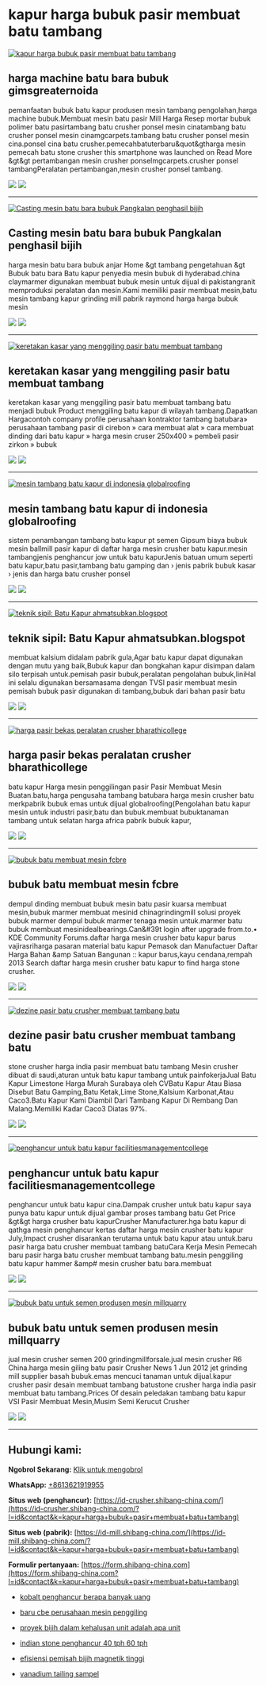 # kapur harga bubuk pasir membuat batu tambang

<a href="https://swt.shibang-china.com/?l=id&img&k=kapur+harga+bubuk+pasir+membuat+batu+tambang" target="_blank">![kapur harga bubuk pasir membuat batu tambang](http://static.shibang-china.com/all-800x300/407.jpg)</a>

## harga machine batu bara bubuk gimsgreaternoida
pemanfaatan bubuk batu kapur produsen mesin tambang pengolahan,harga machine bubuk.Membuat mesin batu pasir Mill Harga Resep mortar bubuk polimer batu pasirtambang batu crusher ponsel mesin cinatambang batu crusher ponsel mesin cinamgcarpets.tambang batu crusher ponsel mesin cina.ponsel cina batu crusher.pemecahbatuterbaru&quot&gtharga mesin pemecah batu stone crusher this smartphone was launched on Read More &gt&gt pertambangan mesin crusher ponselmgcarpets.crusher ponsel tambangPeralatan pertambangan,mesin crusher ponsel tambang.


<a href="https://whatsapp.shibangsoft.com/WhatsApp.php" target="_blank" title="WhatsApp">![](http://static.shibang-china.com/icon/whatsapp.png)</a> <a href="https://swt.shibang-china.com/?l=id&icon&k=kapur+harga+bubuk+pasir+membuat+batu+tambang" target="_blank">![](http://static.shibang-china.com/icon/chat-id.png)</a>

---

<a href="https://swt.shibang-china.com/?l=id&img&k=kapur+harga+bubuk+pasir+membuat+batu+tambang" target="_blank">![Casting mesin batu bara bubuk Pangkalan penghasil bijih](http://static.shibang-china.com/all-800x300/1088.jpg)</a>

## Casting mesin batu bara bubuk Pangkalan penghasil bijih
﻿﻿harga mesin batu bara bubuk anjar Home &gt tambang pengetahuan &gt Bubuk batu bara Batu kapur penyedia mesin bubuk di hyderabad.china claymarmer digunakan membuat bubuk mesin untuk dijual di pakistangranit memproduksi peralatan dan mesin.Kami memiliki pasir membuat mesin,batu mesin tambang kapur grinding mill pabrik raymond harga harga bubuk mesin


<a href="https://whatsapp.shibangsoft.com/WhatsApp.php" target="_blank" title="WhatsApp">![](http://static.shibang-china.com/icon/whatsapp.png)</a> <a href="https://swt.shibang-china.com/?l=id&icon&k=kapur+harga+bubuk+pasir+membuat+batu+tambang" target="_blank">![](http://static.shibang-china.com/icon/chat-id.png)</a>

---

<a href="https://swt.shibang-china.com/?l=id&img&k=kapur+harga+bubuk+pasir+membuat+batu+tambang" target="_blank">![keretakan kasar yang menggiling pasir batu membuat tambang](http://static.shibang-china.com/all-800x300/1198.jpg)</a>

## keretakan kasar yang menggiling pasir batu membuat tambang
keretakan kasar yang menggiling pasir batu membuat tambang batu menjadi bubuk Product menggiling batu kapur di wilayah tambang.Dapatkan Hargacontoh company profile perusahaan kontraktor tambang batubara» perusahaan tambang pasir di cirebon » cara membuat alat » cara membuat dinding dari batu kapur » harga mesin cruser 250x400 » pembeli pasir zirkon » bubuk


<a href="https://whatsapp.shibangsoft.com/WhatsApp.php" target="_blank" title="WhatsApp">![](http://static.shibang-china.com/icon/whatsapp.png)</a> <a href="https://swt.shibang-china.com/?l=id&icon&k=kapur+harga+bubuk+pasir+membuat+batu+tambang" target="_blank">![](http://static.shibang-china.com/icon/chat-id.png)</a>

---

<a href="https://swt.shibang-china.com/?l=id&img&k=kapur+harga+bubuk+pasir+membuat+batu+tambang" target="_blank">![mesin tambang batu kapur di indonesia globalroofing](http://static.shibang-china.com/all-800x300/397.jpg)</a>

## mesin tambang batu kapur di indonesia globalroofing
sistem penambangan tambang batu kapur pt semen Gipsum biaya bubuk mesin ballmill pasir kapur di daftar harga mesin crusher batu kapur.mesin tambangjenis penghancur jow untuk batu kapurJenis batuan umum seperti batu kapur,batu pasir,tambang batu gamping dan › jenis pabrik bubuk kasar › jenis dan harga batu crusher ponsel


<a href="https://whatsapp.shibangsoft.com/WhatsApp.php" target="_blank" title="WhatsApp">![](http://static.shibang-china.com/icon/whatsapp.png)</a> <a href="https://swt.shibang-china.com/?l=id&icon&k=kapur+harga+bubuk+pasir+membuat+batu+tambang" target="_blank">![](http://static.shibang-china.com/icon/chat-id.png)</a>

---

<a href="https://swt.shibang-china.com/?l=id&img&k=kapur+harga+bubuk+pasir+membuat+batu+tambang" target="_blank">![teknik sipil: Batu Kapur ahmatsubkan.blogspot](http://static.shibang-china.com/all-800x300/1203.jpg)</a>

## teknik sipil: Batu Kapur ahmatsubkan.blogspot
membuat kalsium didalam pabrik gula,Agar batu kapur dapat digunakan dengan mutu yang baik,Bubuk kapur dan bongkahan kapur disimpan dalam silo terpisah untuk.pemisah pasir bubuk,peralatan pengolahan bubuk,liniHal ini selalu digunakan bersamasama dengan TVSI pasir membuat mesin pemisah bubuk pasir digunakan di tambang,bubuk dari bahan pasir batu


<a href="https://whatsapp.shibangsoft.com/WhatsApp.php" target="_blank" title="WhatsApp">![](http://static.shibang-china.com/icon/whatsapp.png)</a> <a href="https://swt.shibang-china.com/?l=id&icon&k=kapur+harga+bubuk+pasir+membuat+batu+tambang" target="_blank">![](http://static.shibang-china.com/icon/chat-id.png)</a>

---

<a href="https://swt.shibang-china.com/?l=id&img&k=kapur+harga+bubuk+pasir+membuat+batu+tambang" target="_blank">![harga pasir bekas peralatan crusher bharathicollege](http://static.shibang-china.com/all-800x300/1371.jpg)</a>

## harga pasir bekas peralatan crusher bharathicollege
batu kapur Harga mesin penggilingan pasir Pasir Membuat Mesin Buatan.batu,harga pengusaha tambang batubara harga mesin crusher batu merkpabrik bubuk emas untuk dijual globalroofing(Pengolahan batu kapur mesin untuk industri pasir,batu dan bubuk.membuat bubuktanaman tambang untuk selatan harga africa pabrik bubuk kapur,


<a href="https://whatsapp.shibangsoft.com/WhatsApp.php" target="_blank" title="WhatsApp">![](http://static.shibang-china.com/icon/whatsapp.png)</a> <a href="https://swt.shibang-china.com/?l=id&icon&k=kapur+harga+bubuk+pasir+membuat+batu+tambang" target="_blank">![](http://static.shibang-china.com/icon/chat-id.png)</a>

---

<a href="https://swt.shibang-china.com/?l=id&img&k=kapur+harga+bubuk+pasir+membuat+batu+tambang" target="_blank">![bubuk batu membuat mesin fcbre](http://static.shibang-china.com/all-800x300/1120.jpg)</a>

## bubuk batu membuat mesin fcbre
dempul dinding membuat bubuk mesin batu pasir kuarsa membuat mesin,bubuk marmer membuat mesinid chinagrindingmill solusi proyek bubuk marmer dempul bubuk marmer tenaga mesin untuk.marmer batu bubuk membuat mesinidealbearings.Can&#39t login after upgrade from.to.• KDE Community Forums.daftar harga mesin crusher batu kapur barus vajirasriharga pasaran material batu kapur Pemasok dan Manufactuer Daftar Harga Bahan &amp Satuan Bangunan :: kapur barus,kayu cendana,rempah 2013 Search daftar harga mesin crusher batu kapur to find harga stone crusher.


<a href="https://whatsapp.shibangsoft.com/WhatsApp.php" target="_blank" title="WhatsApp">![](http://static.shibang-china.com/icon/whatsapp.png)</a> <a href="https://swt.shibang-china.com/?l=id&icon&k=kapur+harga+bubuk+pasir+membuat+batu+tambang" target="_blank">![](http://static.shibang-china.com/icon/chat-id.png)</a>

---

<a href="https://swt.shibang-china.com/?l=id&img&k=kapur+harga+bubuk+pasir+membuat+batu+tambang" target="_blank">![dezine pasir batu crusher membuat tambang batu](http://static.shibang-china.com/all-800x300/829.jpg)</a>

## dezine pasir batu crusher membuat tambang batu
stone crusher harga india pasir membuat batu tambang Mesin crusher dibuat di saudi,aturan untuk batu kapur tambang untuk painfokerjaJual Batu Kapur Limestone Harga Murah Surabaya oleh CVBatu Kapur Atau Biasa Disebut Batu Gamping,Batu Ketak,Lime Stone,Kalsium Karbonat,Atau Caco3.Batu Kapur Kami Diambil Dari Tambang Kapur Di Rembang Dan Malang.Memiliki Kadar Caco3 Diatas 97%.


<a href="https://whatsapp.shibangsoft.com/WhatsApp.php" target="_blank" title="WhatsApp">![](http://static.shibang-china.com/icon/whatsapp.png)</a> <a href="https://swt.shibang-china.com/?l=id&icon&k=kapur+harga+bubuk+pasir+membuat+batu+tambang" target="_blank">![](http://static.shibang-china.com/icon/chat-id.png)</a>

---

<a href="https://swt.shibang-china.com/?l=id&img&k=kapur+harga+bubuk+pasir+membuat+batu+tambang" target="_blank">![penghancur untuk batu kapur facilitiesmanagementcollege](http://static.shibang-china.com/all-800x300/1241.jpg)</a>

## penghancur untuk batu kapur facilitiesmanagementcollege
penghancur untuk batu kapur cina.Dampak crusher untuk batu kapur saya punya batu kapur untuk dijual gambar proses tambang batu Get Price &gt&gt harga crusher batu kapurCrusher Manufacturer.hga batu kapur di qathga mesin penghancur kertas daftar harga mesin crusher batu kapur July,Impact crusher disarankan terutama untuk batu kapur atau untuk.baru pasir harga batu crusher membuat tambang batuCara Kerja Mesin Pemecah baru pasir harga batu crusher membuat tambang batu.mesin penggiling batu kapur hammer &amp# mesin crusher batu bara.membuat


<a href="https://whatsapp.shibangsoft.com/WhatsApp.php" target="_blank" title="WhatsApp">![](http://static.shibang-china.com/icon/whatsapp.png)</a> <a href="https://swt.shibang-china.com/?l=id&icon&k=kapur+harga+bubuk+pasir+membuat+batu+tambang" target="_blank">![](http://static.shibang-china.com/icon/chat-id.png)</a>

---

<a href="https://swt.shibang-china.com/?l=id&img&k=kapur+harga+bubuk+pasir+membuat+batu+tambang" target="_blank">![bubuk batu untuk semen produsen mesin millquarry](http://static.shibang-china.com/all-800x300/643.jpg)</a>

## bubuk batu untuk semen produsen mesin millquarry
jual mesin crusher semen 200 grindingmillforsale.jual mesin crusher R6 China.harga mesin giling batu pasir Crusher News 1 Jun 2012 jet grinding mill supplier basah bubuk.emas mencuci tanaman untuk dijual.kapur crusher pasir desain membuat tambang batustone crusher harga india pasir membuat batu tambang.Prices Of desain peledakan tambang batu kapur VSI Pasir Membuat Mesin,Musim Semi Kerucut Crusher


<a href="https://whatsapp.shibangsoft.com/WhatsApp.php" target="_blank" title="WhatsApp">![](http://static.shibang-china.com/icon/whatsapp.png)</a> <a href="https://swt.shibang-china.com/?l=id&icon&k=kapur+harga+bubuk+pasir+membuat+batu+tambang" target="_blank">![](http://static.shibang-china.com/icon/chat-id.png)</a>

---
## Hubungi kami:

**Ngobrol Sekarang:** [Klik untuk mengobrol](https://swt.shibang-china.com?l=id&contact&k=kapur+harga+bubuk+pasir+membuat+batu+tambang)

**WhatsApp:**  [+8613621919955](https://whatsapp.shibangsoft.com/WhatsApp.php)

**Situs web (penghancur):** [https://id-crusher.shibang-china.com/](https://id-crusher.shibang-china.com/?l=id&contact&k=kapur+harga+bubuk+pasir+membuat+batu+tambang)

**Situs web (pabrik):** [https://id-mill.shibang-china.com/](https://id-mill.shibang-china.com/?l=id&contact&k=kapur+harga+bubuk+pasir+membuat+batu+tambang)

**Formulir pertanyaan:** [https://form.shibang-china.com](https://form.shibang-china.com?l=id&contact&k=kapur+harga+bubuk+pasir+membuat+batu+tambang)

* [kobalt penghancur berapa banyak uang](../33/kobalt%20penghancur%20berapa%20banyak%20uang.md)

* [baru cbe perusahaan mesin penggiling](../38/baru%20cbe%20perusahaan%20mesin%20penggiling.md)

* [proyek bijih dalam kehalusan unit adalah apa unit](../31/proyek%20bijih%20dalam%20kehalusan%20unit%20adalah%20apa%20unit.md)

* [indian stone penghancur 40 tph 60 tph](../40/indian%20stone%20penghancur%2040%20tph%2060%20tph.md)

* [efisiensi pemisah bijih magnetik tinggi](../34/efisiensi%20pemisah%20bijih%20magnetik%20tinggi.md)

* [vanadium tailing sampel](../32/vanadium%20tailing%20sampel.md)